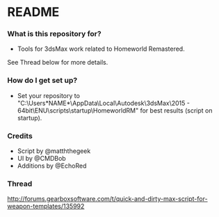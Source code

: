# README #

### What is this repository for? ###

* Tools for 3dsMax work related to Homeworld Remastered.

See Thread below for more details.

### How do I get set up? ###

* Set your repository to  "C:\Users\*NAME*\AppData\Local\Autodesk\3dsMax\2015 - 64bit\ENU\scripts\startup\HomeworldRM" for best results (script on startup).

### Credits ###

* Script by @matththegeek
* UI by @CMDBob
* Additions by @EchoRed

### Thread ###

http://forums.gearboxsoftware.com/t/quick-and-dirty-max-script-for-weapon-templates/135992